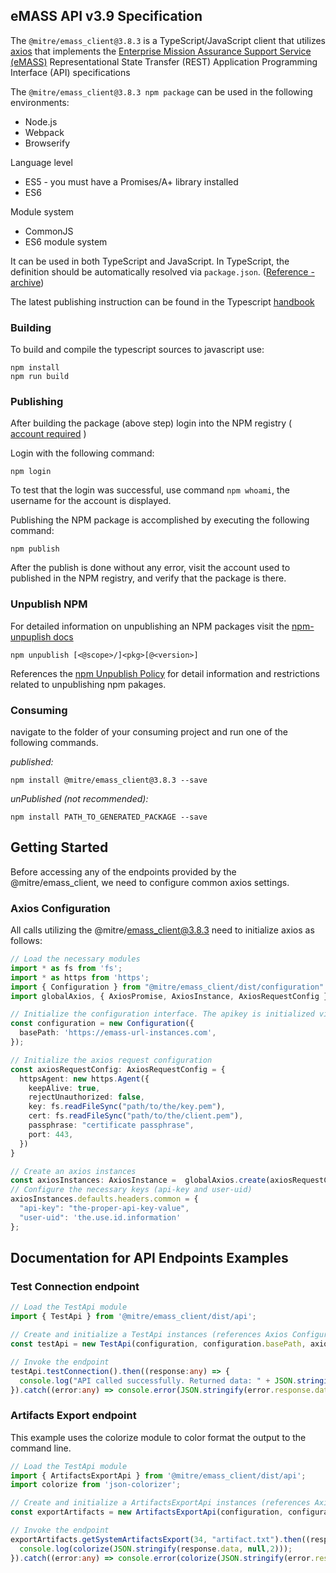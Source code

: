 ## eMASS API v3.9 Specification

The `@mitre/emass_client@3.8.3` is a TypeScript/JavaScript client that utilizes [axios](https://github.com/axios/axios)
that implements the [Enterprise Mission Assurance Support Service (eMASS)](https://disa.mil/~/media/Files/DISA/Fact-Sheets/eMASS.pdf)
Representational State Transfer (REST) Application Programming Interface (API) specifications

The `@mitre/emass_client@3.8.3 npm package` can be used in the following environments:
* Node.js
* Webpack
* Browserify

Language level
* ES5 - you must have a Promises/A+ library installed
* ES6

Module system
* CommonJS
* ES6 module system

It can be used in both TypeScript and JavaScript. In TypeScript, the definition should be automatically resolved via `package.json`. ([Reference - archive](https://web.archive.org/web/20160412204540/https://www.typescriptlang.org/docs/handbook/typings-for-npm-packages.html))

The latest publishing instruction can be found in the Typescript [handbook](https://www.typescriptlang.org/docs/handbook/declaration-files/publishing.html) 

### Building

To build and compile the typescript sources to javascript use:
```
npm install
npm run build
```

### Publishing
After building the package (above step) login into the NPM registry ( [account required](https://www.npmjs.com/signup) ) 

Login with the following command:
```
npm login
``` 

To test that the login was successful, use command ```npm whoami```, the  username for the account is displayed.

Publishing the NPM package is accomplished by executing the following command:
```
npm publish
```

After the publish is done without any error, visit the account used to published in the NPM registry, and verify that the package is there.

### Unpublish NPM
For detailed information on unpublishing an NPM packages visit the [npm-unpuplish docs](https://docs.npmjs.com/cli/v8/commands/npm-unpublish)

```
npm unpublish [<@scope>/]<pkg>[@<version>]
```
References the [npm Unpublish Policy](https://docs.npmjs.com/policies/unpublish) for detail information and restrictions related to unpublishing npm pakages.

### Consuming

navigate to the folder of your consuming project and run one of the following commands.

_published:_

```
npm install @mitre/emass_client@3.8.3 --save
```

_unPublished (not recommended):_

```
npm install PATH_TO_GENERATED_PACKAGE --save
```

## Getting Started
Before accessing any of the endpoints provided by the @mitre/emass_client, we need to configure common axios settings.

### Axios Configuration
All calls utilizing the @mitre/emass_client@3.8.3 need to initialize axios as follows:

```typescript
// Load the necessary modules
import * as fs from 'fs';
import * as https from 'https';
import { Configuration } from "@mitre/emass_client/dist/configuration"
import globalAxios, { AxiosPromise, AxiosInstance, AxiosRequestConfig } from '@mitre/emass_client/node_modules/axios';

// Initialize the configuration interface. The apikey is initialized via axios default headers.
const configuration = new Configuration({
  basePath: 'https://emass-url-instances.com',
});

// Initialize the axios request configuration
const axiosRequestConfig: AxiosRequestConfig = {
  httpsAgent: new https.Agent({
    keepAlive: true,
    rejectUnauthorized: false,
    key: fs.readFileSync("path/to/the/key.pem"),
    cert: fs.readFileSync("path/to/the/client.pem"),
    passphrase: "certificate passphrase",
    port: 443,
  })
}

// Create an axios instances
const axiosInstances: AxiosInstance =  globalAxios.create(axiosRequestConfig);
// Configure the necessary keys (api-key and user-uid)
axiosInstances.defaults.headers.common = {
  "api-key": "the-proper-api-key-value",
  "user-uid": 'the.use.id.information'
};

```
## Documentation for API Endpoints Examples
### Test Connection endpoint
```typescript
// Load the TestApi module
import { TestApi } from '@mitre/emass_client/dist/api';

// Create and initialize a TestApi instances (references Axios Configuration for proper parameters configurations)
const testApi = new TestApi(configuration, configuration.basePath, axiosInstances);

// Invoke the endpoint 
testApi.testConnection().then((response:any) => {
  console.log("API called successfully. Returned data: " + JSON.stringify(response.data, null,2));
}).catch((error:any) => console.error(JSON.stringify(error.response.data,null,2)));

```
### Artifacts Export endpoint
This example uses the colorize module to color format the output to the command line.
```typescript
// Load the TestApi module
import { ArtifactsExportApi } from '@mitre/emass_client/dist/api';
import colorize from 'json-colorizer';

// Create and initialize a ArtifactsExportApi instances (references Axios Configuration for proper parameters configurations)
const exportArtifacts = new ArtifactsExportApi(configuration, configuration.basePath, axiosInstances);

// Invoke the endpoint 
exportArtifacts.getSystemArtifactsExport(34, "artifact.txt").then((response:any) => {
  console.log(colorize(JSON.stringify(response.data, null,2)));
}).catch((error:any) => console.error(colorize(JSON.stringify(error.response.data,null,2))));

```
